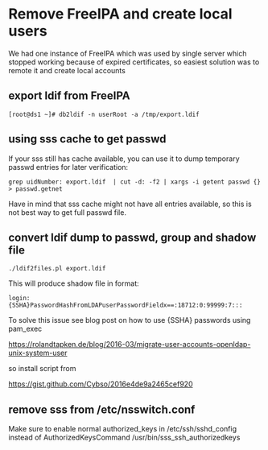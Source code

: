 # Remove FreeIPA and create local users

We had one instance of FreeIPA which was used by single server which
stopped working because of expired certificates, so easiest solution
was to remote it and create local accounts

## export ldif from FreeIPA

```
[root@ds1 ~]# db2ldif -n userRoot -a /tmp/export.ldif
```

## using sss cache to get passwd

If your sss still has cache available, you can use it to dump
temporary passwd entries for later verification:

```
grep uidNumber: export.ldif  | cut -d: -f2 | xargs -i getent passwd {} > passwd.getnet
```

Have in mind that sss cache might not have all entries available, so this is
not best way to get full passwd file.

## convert ldif dump to passwd, group and shadow file

```
./ldif2files.pl export.ldif
```

This will produce shadow file in format:

```
login:{SSHA}PasswordHashFromLDAPuserPasswordFieldx==:18712:0:99999:7:::
```

To solve this issue see blog post on how to use {SSHA} passwords using pam_exec

https://rolandtapken.de/blog/2016-03/migrate-user-accounts-openldap-unix-system-user

so install script from

https://gist.github.com/Cybso/2016e4de9a2465cef920





## remove sss from /etc/nsswitch.conf

Make sure to enable normal authorized_keys in /etc/ssh/sshd_config instead of
AuthorizedKeysCommand /usr/bin/sss_ssh_authorizedkeys
